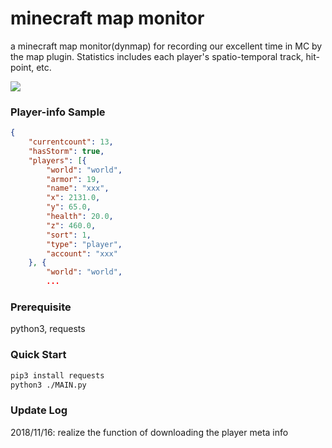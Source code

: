 # minecraft map monitor
a minecraft map monitor(dynmap) for recording our excellent time in MC by the map plugin. Statistics includes each player's spatio-temporal track, hit-point, etc.

![](https://github.com/liubai01/minecraft_map_monitor/blob/master/img/screenshot.png)

### Player-info Sample

```json
{
	"currentcount": 13,
	"hasStorm": true,
	"players": [{
		"world": "world",
		"armor": 19,
		"name": "xxx",
		"x": 2131.0,
		"y": 65.0,
		"health": 20.0,
		"z": 460.0,
		"sort": 1,
		"type": "player",
		"account": "xxx"
	}, {
		"world": "world",
		...
```

### Prerequisite

python3, requests

### Quick Start

```bash
pip3 install requests
python3 ./MAIN.py
```

### Update Log

2018/11/16: realize the function of downloading the player meta info